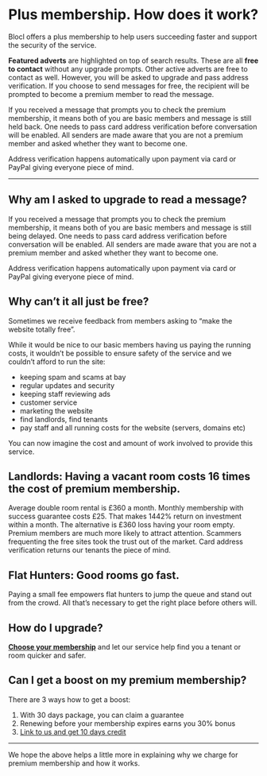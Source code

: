 Plus membership. How does it work?
==================================
Blocl offers a plus membership to help users succeeding faster and
support the security of the service.

**Featured adverts** are highlighted on top of search results. These are all
**free to contact** without any upgrade prompts. Other active adverts are free
to contact as well. However, you will be asked to upgrade and pass address
verification. If you choose to send messages for free, the recipient will be
prompted to become a premium member to read the message.

If you received a message that prompts you to check the premium membership, it
means both of you are basic members and message is still held back. One needs to
pass card address verification before conversation will be enabled. All senders
are made aware that you are not a premium member and asked whether they want to
become one.

Address verification happens automatically upon payment via card or PayPal
giving everyone piece of mind.

---

Why am I asked to upgrade to read a message?
--------------------------------------------

If you received a message that prompts you to check the premium membership, it
means both of you are basic members and message is still being delayed. One
needs to pass card address verification before conversation will be enabled. All
senders are made aware that you are not a premium member and asked whether they
want to become one.

Address verification happens automatically upon payment via card or PayPal
giving everyone piece of mind.

Why can’t it all just be free?
------------------------------

Sometimes we receive feedback from members asking to “make the website totally free”.

While it would be nice to our basic members having us paying the running costs,
it wouldn’t be possible to ensure safety of the service and we couldn’t
afford to run the site:

* keeping spam and scams at bay
* regular updates and security
* keeping staff reviewing ads
* customer service
* marketing the website
* find landlords, find tenants
* pay staff and all running costs for the website (servers, domains etc)


You can now imagine the cost and amount of work involved to provide this
service.

Landlords: Having a vacant room costs 16 times the cost of premium membership.
------------------------------------------------------------------------------
Average double room rental is £360 a month. Monthly membership with
success guarantee costs £25. That makes 1442% return on investment within a
month. The alternative is £360 loss having your room empty.     Premium members
are much more likely to attract attention. Scammers frequenting the free sites
took the trust out of the market. Card address verification returns our tenants
the piece of mind.

Flat Hunters: Good rooms go fast.
---------------------------------
Paying a small fee empowers flat hunters to jump the queue and stand out from
the crowd. All that’s necessary to get the right place before others will.

How do I upgrade?
-----------------
**[Choose your membership](/rooms/upgrade)** and let our service help find you a
tenant or room quicker and safer.


Can I get a boost on my premium membership?
-------------------------------------------
There are 3 ways how to get a boost:

1. With 30 days package, you can claim a guarantee
2. Renewing before your membership expires earns you 30% bonus
3. [Link to us and get 10 days credit](/help/linkboost)

---

We hope the above helps a little more in explaining why we charge for premium
membership and how it works.
